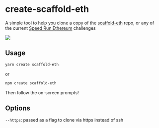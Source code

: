 # create-scaffold-eth #

A simple tool to help you clone a copy of the [scaffold-eth](https://github.com/scaffold-eth/scaffold-eth) repo, or any of the current [Speed Run Ethereum](https://speedrunethereum.com) challenges

<img src="https://i.imgur.com/ZI159uI.jpeg" />

## Usage ##
```sh
yarn create scaffold-eth 
```
or
```sh
npm create scaffold-eth 
```

Then follow the on-screen prompts!


## Options ##

```--https```: passed as a flag to clone via https instead of ssh